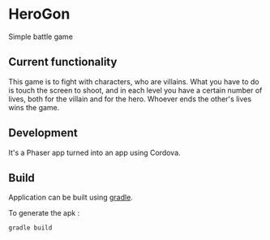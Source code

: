 # HeroGon
Simple battle game

## Current functionality

This game is to fight with characters, who are villains. What you have to do is touch the screen to shoot, and in each level you have a certain number of lives, both for the villain and for the hero. Whoever ends the other's lives wins the game.







## Development

It's a Phaser app turned into an app using Cordova.

## Build


Application can be built using [gradle](http://www.gradle.org).

To generate the apk :

	gradle build
